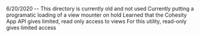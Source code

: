 6/20/2020 -- This directory is currently old and not used
Currently putting a programatic loading of a view mounter on hold
Learned that the Cohesity App API gives limited, read only access to views
For this utility, read-only gives limited access
